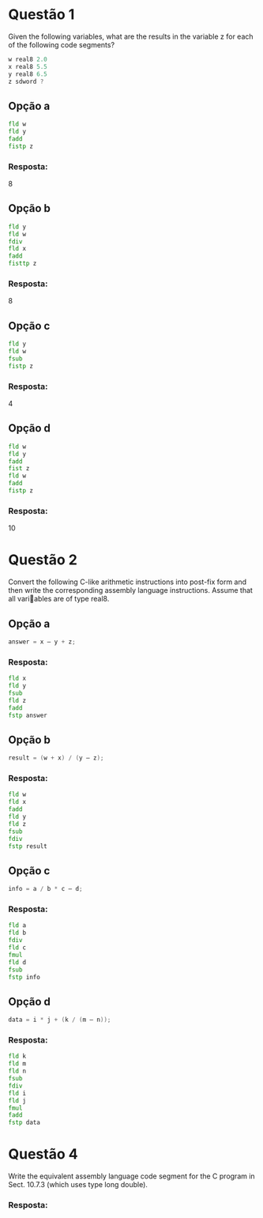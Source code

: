 # Questão 1
Given the following variables, what are the results in the variable z for each of
the following code segments?

```asm
w real8 2.0 
x real8 5.5
y real8 6.5
z sdword ?
```
## Opção a
```asm
fld w
fld y
fadd
fistp z

```

### Resposta:
8

## Opção b
```asm
fld y
fld w
fdiv
fld x
fadd
fisttp z
```
### Resposta:
8

## Opção c
```asm
fld y
fld w
fsub
fistp z
```

### Resposta:
4

## Opção d
```asm
fld w
fld y
fadd
fist z
fld w
fadd
fistp z
```

### Resposta:
10

# Questão 2
Convert the following C-like arithmetic instructions into post-fix form and then
write the corresponding assembly language instructions. Assume that all variables are of type real8.

## Opção a
```c
answer = x – y + z;
```

### Resposta:
```asm
fld x
fld y
fsub
fld z
fadd
fstp answer
```
## Opção b
```c
result = (w + x) / (y – z);
```
### Resposta:
```asm
fld w
fld x
fadd
fld y
fld z
fsub
fdiv
fstp result
```
## Opção c
```c
info = a / b * c – d;
```

### Resposta:
```asm
fld a
fld b
fdiv
fld c
fmul
fld d
fsub
fstp info
```
## Opção d
```c
data = i * j + (k / (m – n));
```

### Resposta:

```asm
fld k
fld m
fld n
fsub
fdiv
fld i
fld j
fmul
fadd
fstp data

```

# Questão 4
Write the equivalent assembly language code segment for the C program in
Sect. 10.7.3 (which uses type long double).

### Resposta:
